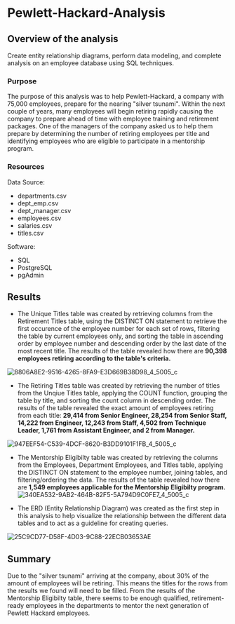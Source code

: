# Pewlett-Hackard-Analysis
## Overview of the analysis
Create entity relationship diagrams, perform data modeling, and complete analysis on an employee database using SQL techniques.
### Purpose 
The purpose of this analysis was to help Pewlett-Hackard, a company with 75,000 employees, prepare for the nearing "silver tsunami". Within the next couple of years, many employees will begin retiring rapidly causing the company to prepare ahead of time with employee training and retirement packages. One of the managers of the company asked us to help them prepare by determining the number of retiring employees per title and identifying employees who are eligible to participate in a mentorship program.
### Resources
Data Source:
- departments.csv
- dept_emp.csv
- dept_manager.csv
- employees.csv
- salaries.csv
- titles.csv

Software:
- SQL
- PostgreSQL
- pgAdmin
## Results
- The Unique Titles table was created by retrieving columns from the Retirement Titles table, using the DISTINCT ON statement to retrieve the first occurence of the employee number for each set of rows, filtering the table by current employees only, and sorting the table in ascending order by employee number and descending order by the last date of the most recent title. The results of the table revealed how there are **90,398 employees retiring according to the table's criteria.**

![8806A8E2-9516-4265-8FA9-E3D669B38D98_4_5005_c](https://user-images.githubusercontent.com/92240407/150467799-6768bee1-bc6a-4ec9-8f7d-e0ce72eec0ee.jpeg)

- The Retiring Titles table was created by retrieving the number of titles from the Unqiue Titles table, applying the COUNT function, grouping the table by title, and sorting the count column in descending order. The results of the table revealed the exact amount of employees retiring from each title: **29,414 from Senior Engineer, 28,254 from Senior Staff, 14,222 from Engineer, 12,243 from Staff, 4,502 from Technique Leader, 1,761 from Assistant Engineer, and 2 from Manager.**

![947EEF54-C539-4DCF-8620-B3DD9101F1FB_4_5005_c](https://user-images.githubusercontent.com/92240407/150468754-539a70fd-aa51-46b0-aaa2-ac9e0d32b628.jpeg)

- The Mentorship Eligibilty table was created by retrieving the columns from the Employees, Department Employees, and Titles table, applying the DISTINCT ON statement to the employee number, joining tables, and filtering/ordering the data. The results of the table revealed how there are **1,549 employees applicable for the Mentorship Eligibilty program.**
![340EA532-9AB2-464B-82F5-5A794D9C0FE7_4_5005_c](https://user-images.githubusercontent.com/92240407/150470099-ec553705-5f61-4edf-8c3f-abe65137a7f7.jpeg)

- The ERD (Entity Relationship Diagram) was created as the first step in this analysis to help visualize the relationship between the different data tables and to act as a guideline for creating queries. 

![25C9CD77-D58F-4D03-9C88-22ECB03653AE](https://user-images.githubusercontent.com/92240407/150470329-72bbe43d-a5df-47e5-b53e-2755829a9fb6.jpeg)

## Summary
Due to the "silver tsunami" arriving at the company, about 30% of the amount of employees will be retiring. This means the titles for the rows from the results we found will need to be filled. From the results of the Mentorship Eligibilty table, there seems to be enough qualified, retirement-ready employees in the departments to mentor the next generation of Pewlett Hackard employees.









